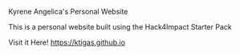 Kyrene Angelica's Personal Website

This is a personal website built using the Hack4Impact Starter Pack

Visit it Here! https://ktigas.github.io